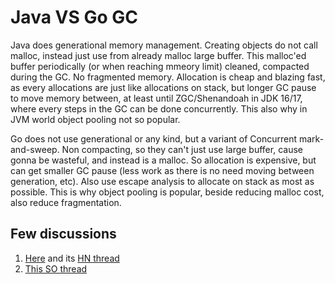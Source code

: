 # Java VS Go GC

Java does generational memory management. Creating objects do not call malloc, instead just use from already malloc large buffer. This malloc'ed buffer periodically (or when reaching mmeory limit) cleaned, compacted during the GC. No fragmented memory. Allocation is cheap and blazing fast, as every allocations are just like allocations on stack, but longer GC pause to move memory between, at least until ZGC/Shenandoah in JDK 16/17, where every steps in the GC can be done concurrently. This also why in JVM world object pooling not so popular.

Go does not use generational or any kind, but a variant of Concurrent mark-and-sweep. Non compacting, so they can't just use large buffer, cause gonna be wasteful, and instead is a malloc. So allocation is expensive, but can get smaller GC pause (less work as there is no need moving between generation, etc). Also use escape analysis to allocate on stack as most as possible. This is why object pooling is popular, beside reducing malloc cost, also reduce fragmentation.

## Few discussions

1. [Here](https://erik-engheim.medium.com/go-does-not-need-a-java-style-gc-ac99b8d26c60) and its [HN thread](https://news.ycombinator.com/item?id=29319160)
2. [This SO thread](https://stackoverflow.com/questions/40318257/why-go-can-lower-gc-pauses-to-sub-1ms-and-jvm-has-not)
